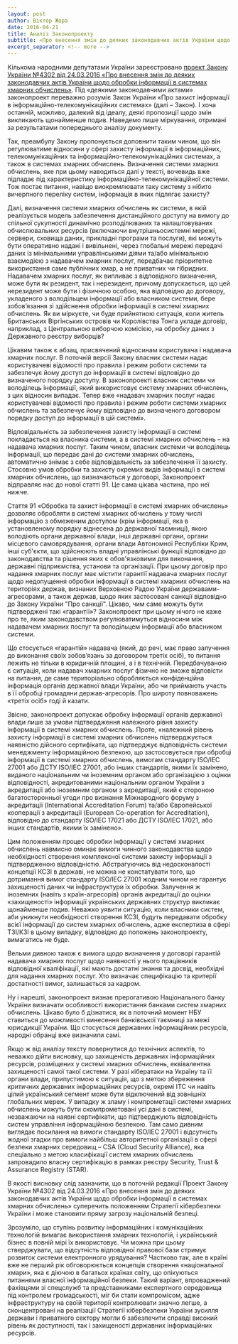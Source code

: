 ```yaml
---
layout: post
author: Віктор Жора
date: 2016-04-21
title: Аналіз Законопроекту
subtitle: «Про внесення змін до деяких законодавчих актів України щодо обробки інформації в системах хмарних обчислень»
excerpt_separator: <!-- more -->
---
```


Кількома народними депутатами України зареєстровано [проект Закону України №4302 від 24.03.2016 «Про внесення змін до деяких законодавчих актів України щодо обробки інформації в системах хмарних обчислень»](http://w1.c1.rada.gov.ua/pls/zweb2/webproc4_1?pf3511=58527). Під «деякими законодавчими актами» законопроект переважно розуміє Закон України «Про захист інформації в інформаційно-телекомунікаційних системах» (далі – Закон). І хоча останній, можливо, далекий від ідеалу, деякі пропозиції щодо змін викликають щонайменше подив. Наведемо лише міркування, отримані  за результатами попереднього аналізу документу.
<!-- more -->

Так, преамбулу Закону пропонується доповнити таким чином, що він регулюватиме  відносини у сфері  захисту інформації в інформаційних, телекомунікаційних та інформаційно-телекомунікаційних системах, а також в системах хмарних обчислень. Визначення системи хмарних обчислень, яке при цьому наводиться далі у тексті, вочевидь вже підпадає під характеристику інформаційно-телекомунікаційної системи. Тож постає питання, навіщо виокремлювати таку систему з нібито вичерпного переліку систем, інформація в яких підлягає захисту?

Далі, визначення системи хмарних обчислень як системи, в якій реалізується модель забезпечення дистанційного доступу на вимогу до спільної сукупності динамічно розподілюваних та налаштовуваних обчислювальних ресурсів (включаючи внутрішньосистемні мережі, сервери, сховища даних, прикладні програми та послуги), які можуть бути оперативно надані і вивільнені, через глобальні мережі передачі даних із мінімальними управлінськими діями  та/або мінімальною взаємодією з надавачем хмарних послуг, передбачає пріоритетне використання саме публічних хмар, а не приватних чи гібридних. Надавачем хмарних послуг, як випливає з відповідного визначення, може бути як резидент, так і нерезидент, причому допускається, що цей нерезидент може бути і фізичною особою, яка відповідно до договору, укладеного з володільцем інформації або власником системи, бере зобов’язання зі здійснення обробки інформації в системі хмарних обчислень. Як ви міркуєте, чи буде прийнятною ситуація, коли житель Британських Віргінських островів чи Королівства Тонга укладе договір, наприклад, з Центральною виборчою комісією, на обробку даних з Державного реєстру виборців?

Цікавим також є абзац, присвячений відносинам користувача і надавача хмарних послуг. В поточній версії Закону власник системи  надає  користувачеві відомості про правила і режим роботи системи та забезпечує йому  доступ  до  інформації  в системі відповідно до визначеного порядку доступу. В законопроекті власник системи чи володілець інформації, який використовує систему хмарних обчислень, з цих відносин випадає. Тепер вже «надавач хмарних послуг надає користувачеві відомості про правила і режим роботи системи хмарних обчислень та забезпечує йому відповідно до визначеного договором порядку доступ до інформації в цій системі».

Відповідальність за забезпечення захисту інформації в системі покладається на власника системи, а в системі хмарних обчислень –  на надавача хмарних послуг. Таким чином, власник системи чи володілець інформації, що передає дані до системи хмарних обчислень, автоматично знімає з себе відповідальність за забезпечення її захисту. Стосовно умов обробки та захисту окремих видів інформації в системі хмарних обчислень, що визначаються у договорі, Законопроект відправляє нас до нової статті 91. Це сама цікава частина, про неї нижче.

Стаття 91 «Обробка та захист інформації в системі хмарних обчислень» дозволяє обробляти в системі хмарних обчислень у тому числі інформацію з обмеженим доступом (крім інформації, яка в установленому порядку віднесена до державної таємниці), якою володіють органи державної влади, інші державні органи, органи місцевого самоврядування, органи влади Автономної Республіки Крим, інші суб'єкти, що здійснюють владні управлінські функції відповідно до законодавства та рішення яких є обов'язковими для виконання, державні підприємства, установи та організації. При цьому договір про надання хмарних послуг має містити гарантії надавача хмарних послуг щодо недопущення обробки інформації в системі хмарних обчислень на територіях держав, визнаних Верховною Радою України державами-агресорами, а також держав, щодо яких застосовані санкції відповідно до Закону України "Про санкції". Цікаво, чим саме можуть бути підтверджені такі «гарантії»? Законопроект при цьому нічого не каже про те, яким законодавством регулюватимуться відносини між надавачем хмарних послуг та володільцем інформації або власником системи.

Що стосується «гарантій» надавача (який, до речі, має право залучення до виконання своїх зобов’язань за договором третіх осіб), то питання лежить не тільки в юридичній площині, а і в технічній. Передбачуваною є ситуація, коли надавач хмарних послуг фізично не зможе відповісти на питання, де саме територіально обробляється конфіденційна інформація органів державної влади України, або чи приймають участь в її обробці громадяни держав-агресорів. Про широту повноважень «третіх осіб» годі й казати.

Звісно, законопроект допускає обробку інформації  органів державної влади лише за умови підтвердження належного рівня захисту інформації в системі хмарних обчислень. Проте, «належний рівень захисту інформації в системі хмарних обчислень підтверджується наявністю дійсного сертифіката, що підтверджує відповідність системи менеджменту інформаційною безпекою, що застосовується при обробці інформації в системі хмарних обчислень, вимогам стандарту ISO/IEC 27001 або ДСТУ ISO/IEC 27001, або інших стандартів, якими їх замінено, виданого національним чи іноземним органом або організацією з оцінки відповідності, акредитованими національним органом України з акредитації або іноземним органом з акредитації, який є стороною багатосторонньої угоди про визнання Міжнародного форуму з акредитації (International Accreditation Forum) та/або Європейської кооперації з акредитації (European Co-operation for Accreditation), відповідно до стандарту ISO/IEC 17021 або ДСТУ ISO/IEC 17021, або інших стандартів, якими їх замінено».

Цим положенням процес обробки інформації у системі хмарних обчислень навмисно оминає вимоги чинного законодавства щодо необхідності створення комплексної системи захисту інформації з підтвердженою відповідністю. Абстрагуючись від недосконалості концепції КСЗІ в державі, не можна не констатувати того, що дотримання вимог стандарту ISO/IEC 27001 жодним чином не гарантує захищеності даних чи інфраструктури їх обробки. Залучення ж іноземних (навіть з країн-агресорів) органів акредитації до оцінки «захищеності» інформації українських державних структур викликає щонайменше подив. Неважко уявити ситуацію, коли власники систем, аби уникнути необхідності створення КСЗІ, будуть передавати обробку всієї інформації до систем хмарних обчислень, адже експертиза в сфері ТЗІ/КЗІ в цьому випадку, відповідно до положень законопроекту, вимагатись не буде.

Вельми дивною також є вимога щодо визначення у договорі гарантій надавача хмарних послуг щодо наявності у нього працівників відповідної кваліфікації, які мають достатні знання та досвід, необхідні для надання хмарних послуг. Хто визначає специфікацію та критерії достатності вимог, залишається за кадром.

Ну і нарешті, законопроект визнає прерогативою Національного банку України визначати особливості використання банками систем хмарних обчислень. Цікаво було б дізнатися, як в поточний момент НБУ ставиться до можливості винесення банківської таємниці за межі юрисдикції України. Що стосується державних інформаційних ресурсів, народні обранці вже визначили самі.

Якщо ж від аналізу тексту повернутися до технічних аспектів, то неважко дійти висновку, що захищеність державних інформаційних ресурсів, розміщених у системі хмарних обчислень, еквівалентна захищеності самої такої системи. У разі кібератаки на Україну та її органи влади, припустимою є ситуація, що з метою збереження критичних державних інформаційних ресурсів, окремі ІТС чи навіть цілий український сегмент може бути відключений від зовнішніх глобальних мереж. У випадку ж зламу і компрометації системи хмарних обчислень можуть бути скомпрометовані усі дані в системі, незважаючи на наявні сертифікати, що підтверджують  відповідність систем управління інформаційною безпекою. Там само дивним виглядає посилання на вимоги стандарту ISO/IEC 27001 і відсутність жодної згадки про вимоги найбільш авторитетної організації в сфері безпеки хмарних середовищ – CSA (Cloud Security Alliance), яка спеціально з метою класифікації систем хмарних обчислень запровадило власну сертифікацію в рамках реєстру Security, Trust & Assurance Registry (STAR).

В якості висновку слід зазначити, що в поточній редакції Проект Закону України №4302 від 24.03.2016 «Про внесення змін до деяких законодавчих актів України щодо обробки інформації в системах хмарних обчислень» суперечить положенням Стратегії кібербезпеки України і може становити пряму загрозу національній безпеці.

Зрозуміло, що ступінь розвитку інформаційних і комунікаційних технологій вимагає використання хмарних технологій, і український бізнес в повній мірі їх використовує. Чи можна при цьому стверджувати, що відсутність відповідної правової бази стримує розвиток системи електронного урядування? Частково так, але в країні вже не перший рік обговорюється концепція створення «національної хмари», яка є діючою в багатьох країнах світу,  що опікуються питаннями власної інформаційної безпеки. Такий варіант, впроваджений фахівцями зі спецслужб та представниками експертного середовища під контролем громадськості, міг би стати компромісом, адже інфраструктуру на своїй території контролювати значно легше, а сконцентровані на реалізації Стратегії кібербезпеки України зусилля держави і приватного сектору могли б забезпечити справді високий рівень як доступності, так і захищеності державних інформаційних ресурсів.
